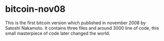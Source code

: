# bitcoin-nov08
This is the first bitcoin version which published in november 2008 by Satoshi Nakamoto. It contains three files and around 3000 line of code, this small masterpiece of code later changed the world. 
